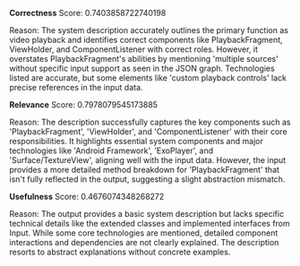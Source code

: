 **Correctness**
Score: 0.7403858722740198

Reason: The system description accurately outlines the primary function as video playback and identifies correct components like PlaybackFragment, ViewHolder, and ComponentListener with correct roles. However, it overstates PlaybackFragment's abilities 
by mentioning 'multiple sources' without specific input support as seen in the JSON graph. Technologies listed are accurate, but some elements like 'custom playback controls' lack precise references in the input data.

**Relevance**
Score: 0.7978079545173885

Reason: The description successfully captures the key components such as 'PlaybackFragment', 'ViewHolder', and 'ComponentListener' with their core responsibilities. It highlights essential system components and major technologies like 'Android 
Framework', 'ExoPlayer', and 'Surface/TextureView', aligning well with the input data. However, the input provides a more detailed method breakdown for 'PlaybackFragment' that isn't fully reflected in the output, suggesting a slight abstraction mismatch.

**Usefulness**
Score: 0.4676074348268272

Reason: The output provides a basic system description but lacks specific technical details like the extended classes and implemented interfaces from Input. While some core technologies are mentioned, detailed component interactions and dependencies are 
not clearly explained. The description resorts to abstract explanations without concrete examples.